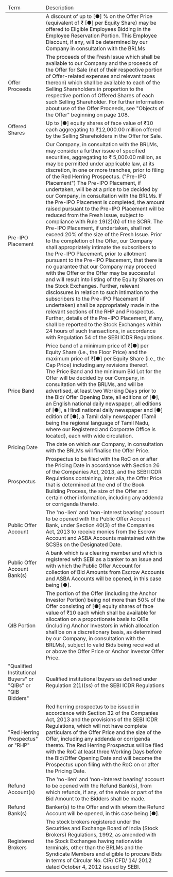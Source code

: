 <table><thead><tr><td>Term</td><td>Description</td></tr></thead><tbody><tr><td></td><td>A discount of up to [●] % on the Offer Price (equivalent of ₹ [●] per Equity Share) may be offered to Eligible Employees Bidding in the Employee Reservation Portion. This Employee Discount, if any, will be determined by our Company in consultation with the BRLMs</td></tr><tr><td>Offer Proceeds</td><td>The proceeds of the Fresh Issue which shall be available to our Company and the proceeds of the Offer for Sale (net of their respective portion of Offer-related expenses and relevant taxes thereon) which shall be available to each of the Selling Shareholders in proportion to the respective portion of Offered Shares of each such Selling Shareholder. For further information about use of the Offer Proceeds, see "Objects of the Offer" beginning on page 108.</td></tr><tr><td>Offered Shares</td><td>Up to [●] equity shares of face value of ₹10 each aggregating to ₹12,000.00 million offered by the Selling Shareholders in the Offer for Sale.</td></tr><tr><td>Pre-IPO Placement</td><td>Our Company, in consultation with the BRLMs, may consider a further issue of specified securities, aggregating to ₹ 5,000.00 million, as may be permitted under applicable law, at its discretion, in one or more tranches, prior to filing of the Red Herring Prospectus. ("Pre-IPO Placement") The Pre-IPO Placement, if undertaken, will be at a price to be decided by our Company, in consultation with the BRLMs. If the Pre-IPO Placement is completed, the amount raised pursuant to the Pre-IPO Placement will be reduced from the Fresh Issue, subject to compliance with Rule 19(2)(b) of the SCRR. The Pre-IPO Placement, if undertaken, shall not exceed 20% of the size of the Fresh Issue. Prior to the completion of the Offer, our Company shall appropriately intimate the subscribers to the Pre-IPO Placement, prior to allotment pursuant to the Pre-IPO Placement, that there is no guarantee that our Company may proceed with the Offer or the Offer may be successful and will result into listing of the Equity Shares on the Stock Exchanges. Further, relevant disclosures in relation to such intimation to the subscribers to the Pre-IPO Placement (if undertaken) shall be appropriately made in the relevant sections of the RHP and Prospectus. Further, details of the Pre-IPO Placement, if any, shall be reported to the Stock Exchanges within 24 hours of such transactions, in accordance with Regulation 54 of the SEBI ICDR Regulations.</td></tr><tr><td>Price Band</td><td>Price band of a minimum price of ₹[●] per Equity Share (i.e., the Floor Price) and the maximum price of ₹[●] per Equity Share (i.e., the Cap Price) including any revisions thereof.<br/>The Price Band and the minimum Bid Lot for the Offer will be decided by our Company, in consultation with the BRLMs, and will be advertised, at least two Working Days prior to the Bid/ Offer Opening Date, all editions of [●], an English national daily newspaper, all editions of [●], a Hindi national daily newspaper and [●] edition of [●], a Tamil daily newspaper (Tamil being the regional language of Tamil Nadu, where our Registered and Corporate Office is located), each with wide circulation.</td></tr><tr><td>Pricing Date</td><td>The date on which our Company, in consultation with the BRLMs will finalise the Offer Price.</td></tr><tr><td>Prospectus</td><td>Prospectus to be filed with the RoC on or after the Pricing Date in accordance with Section 26 of the Companies Act, 2013, and the SEBI ICDR Regulations containing, inter alia, the Offer Price that is determined at the end of the Book Building Process, the size of the Offer and certain other information, including any addenda or corrigenda thereto.</td></tr><tr><td>Public Offer Account</td><td>The 'no-lien' and 'non-interest bearing' account to be opened with the Public Offer Account Bank, under Section 40(3) of the Companies Act, 2013 to receive monies from the Escrow Account and ASBA Accounts maintained with the SCSBs on the Designated Date.</td></tr><tr><td>Public Offer Account Bank(s)</td><td>A bank which is a clearing member and which is registered with SEBI as a banker to an issue and with which the Public Offer Account for collection of Bid Amounts from Escrow Accounts and ASBA Accounts will be opened, in this case being [●].</td></tr><tr><td>QIB Portion</td><td>The portion of the Offer (including the Anchor Investor Portion) being not more than 50% of the Offer consisting of [●] equity shares of face value of ₹10 each which shall be available for allocation on a proportionate basis to QIBs (including Anchor Investors in which allocation shall be on a discretionary basis, as determined by our Company, in consultation with the BRLMs), subject to valid Bids being received at or above the Offer Price or Anchor Investor Offer Price.</td></tr><tr><td>"Qualified Institutional Buyers" or "QIBs" or "QIB Bidders"</td><td>Qualified institutional buyers as defined under Regulation 2(1)(ss) of the SEBI ICDR Regulations</td></tr><tr><td>"Red Herring Prospectus" or "RHP"</td><td>Red herring prospectus to be issued in accordance with Section 32 of the Companies Act, 2013 and the provisions of the SEBI ICDR Regulations, which will not have complete particulars of the Offer Price and the size of the Offer, including any addenda or corrigenda thereto. The Red Herring Prospectus will be filed with the RoC at least three Working Days before the Bid/Offer Opening Date and will become the Prospectus upon filing with the RoC on or after the Pricing Date.</td></tr><tr><td>Refund Account(s)</td><td>The 'no-lien' and 'non-interest bearing' account to be opened with the Refund Bank(s), from which refunds, if any, of the whole or part of the Bid Amount to the Bidders shall be made.</td></tr><tr><td>Refund Bank(s)</td><td>Banker(s) to the Offer and with whom the Refund Account will be opened, in this case being [●].</td></tr><tr><td>Registered Brokers</td><td>The stock brokers registered under the Securities and Exchange Board of India (Stock Brokers) Regulations, 1992, as amended with the Stock Exchanges having nationwide terminals, other than the BRLMs and the Syndicate Members and eligible to procure Bids in terms of Circular No. CIR/ CFD/ 14/ 2012 dated October 4, 2012 issued by SEBI.</td></tr></tbody></table>